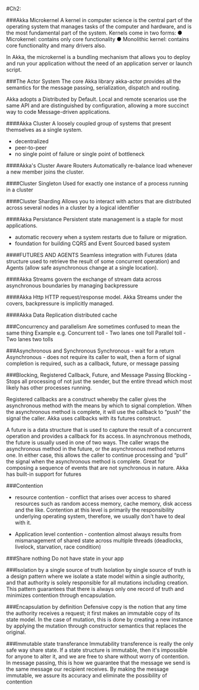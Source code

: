 #Ch2:

###Akka Microkernel
A kernel in computer science is the central part of the operating system that manages tasks of the
computer and hardware, and is the most fundamental part of the system. Kernels come in two
forms:
● Microkernel: contains only core functionality
● Monolithic kernel: contains core functionality and many drivers also.

In Akka, the microkernel is a bundling
mechanism that allows you to deploy and run your application without the need of an application
server or launch script.

###The Actor System
The core Akka library akka-actor provides all the semantics for the message passing, serialization, 
dispatch and routing.

Akka adopts a Distributed by Default. Local and remote scenarios use the same API and are
distinguished by configuration, allowing a more succinct way to code Message-driven
applications.

####Akka Cluster
A loosely coupled group of systems that present themselves as a single system.
* decentralized 
* peer-to-peer
* no single point of failure or single point of bottleneck

####Akka's Cluster Aware Routers 
Automatically re-balance load whenever a new member joins the cluster.

####Cluster Singleton
Used for exactly one instance of a process running in a cluster

####Cluster Sharding
Allows you to interact with actors that are distributed across several nodes in a cluster by a logical identifier

####Akka Persistance
Persistent state management is a staple for most applications.
* automatic recovery when a system restarts due to failure or migration.
* foundation for building CQRS and Event Sourced based system

####FUTURES AND AGENTS
Seamless integration with Futures (data structure used to retrieve the result of some
concurrent operation) and Agents (allow safe asynchronous change at a single location).

####Akka Streams
govern the exchange of stream data across asynchronous boundaries by managing backpressure

####Akka Http
HTTP request/response model. Akka Streams under the covers, backpressure is implicitly managed.

####Akka Data Replication
distributed cache

###Concurrency and parallelism
Are sometimes confused to mean the same thing
Example
e.g. Concurrent toll - Two lanes one toll
		 Parallel toll - Two lanes two tolls

###Asynchronous and Synchronous
Synchronous - wait for a return
Asynchronous - does not require its caller to wait, then a form of signal completion is required, such as a
callback, future, or message passing		

###Blocking, Registered Callback, Future, and Message Passing
Blocking - Stops all processing of not just the sender, but the entire
thread which most likely has other processes running. 

Registered callbacks are a construct whereby the caller gives the asynchronous method
with the means by which to signal completion. When the asynchronous method is complete, it will
use the callback to “push” the signal the caller. Akka uses callbacks with its futures construct.

A future is a data structure that is used to capture the result of a concurrent operation and
provides a callback for its access. In asynchronous methods, the future is usually
used in one of two ways. The caller wraps the asynchronous method in the future, or the
asynchronous method returns one. In either case, this allows the caller to continue processing
and “pull” the signal when the asynchronous method is complete. Great for composing a sequence of events that are not synchronous in nature.  Akka has built-in support for futures

###Contention
* resource contention - conflict that arises over access to shared resources such as random access memory, cache memory, disk access and
the like. Contention at this level is primarily the responsibility underlying operating
system, therefore, we usually don't have to deal with it. 
 
* Application level contention - contention almost always results from mismanagement of shared state across multiple
threads (deadlocks, livelock, starvation, race condition)

###Share nothing
Do not have state in your app

###Isolation by a single source of truth
Isolation by single source of truth is a design pattern where we isolate a state model within a
single authority, and that authority is solely responsible for all mutations including creation.
This pattern guarantees that there is always only one record of truth and minimizes contention
through encapsulation.

###Encapsulation by definition
Defensive copy is the notion that any time the authority receives a request; it first makes
an immutable copy of its state model. In the case of mutation, this is done by creating a new
instance by applying the mutation through constructor semantics that replaces the original.

###Immutable state transferance
Immutability transference is really the only safe way share state. If a state structure is
immutable, then it's impossible for anyone to alter it, and we are free to share without worry
of contention. In message passing, this is how we guarantee that the message we send is the
same message our recipient receives. By making the message immutable, we assure its
accuracy and eliminate the possibility of contention

